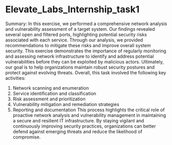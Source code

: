 # Elevate_Labs_Internship_task1

Summary: 
         In this exercise, we performed a comprehensive network analysis and vulnerability assessment of a target system. Our findings revealed several open and filtered ports, highlighting potential security risks associated with each service. Through our analysis, we provided recommendations to mitigate these risks and improve overall system security. This exercise demonstrates the importance of regularly monitoring and assessing network infrastructure to identify and address potential vulnerabilities before they can be exploited by malicious actors. Ultimately, our goal is to help organizations maintain robust security postures and protect against evolving threats.
Overall, this task involved the following key activities:
1.	Network scanning and enumeration
2.	Service identification and classification
3.	Risk assessment and prioritization
4.	Vulnerability mitigation and remediation strategies
5.	Reporting and documentation
This process highlights the critical role of proactive network analysis and vulnerability management in maintaining a secure and resilient IT infrastructure. By staying vigilant and continuously improving security practices, organizations can better defend against emerging threats and reduce the likelihood of compromise.
